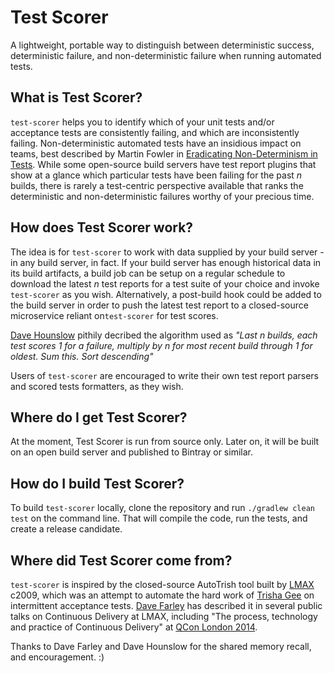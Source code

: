 # Test Scorer

A lightweight, portable way to distinguish between deterministic success, deterministic failure, and non-deterministic 
failure when running automated tests. 

## What is Test Scorer?

`test-scorer` helps you to identify which of your unit tests and/or acceptance tests are consistently failing, and 
which are inconsistently failing. Non-deterministic automated tests have an insidious impact on teams, best described
by Martin Fowler in [Eradicating Non-Determinism in Tests](https://www.martinfowler.com/articles/nonDeterminism.html). 
While some open-source build servers have test report plugins that show at a glance which particular tests have been
failing for the past *n* builds, there is rarely a test-centric perspective available that ranks the deterministic
and non-deterministic failures worthy of your precious time.

## How does Test Scorer work?

The idea is for `test-scorer` to work with data supplied by your build server - in any build server, in fact. If your
build server has enough historical data in its build artifacts, a build job can be setup on a regular schedule to 
download the latest *n* test reports for a test suite of your choice and invoke `test-scorer` as you wish. 
Alternatively, a post-build hook could be added to the build server in order to push the latest test report to a 
closed-source microservice reliant on`test-scorer` for test scores. 

[Dave Hounslow](https://www,twitter.com/thinkfoo) pithily decribed the algorithm used as *"Last n builds, each test 
scores 1 for a failure, multiply by n for most recent build through 1  for oldest. Sum this. Sort descending"*  

Users of `test-scorer` are encouraged to write their own test report parsers and scored tests formatters, as they wish.

## Where do I get Test Scorer?

At the moment, Test Scorer is run from source only. Later on, it will be built on an open build server and published 
to Bintray or similar.

## How do I build Test Scorer?

To build `test-scorer` locally, clone the repository and run `./gradlew clean test` on the command line. That will 
compile the code, run the tests, and create a release candidate.

## Where did Test Scorer come from?

`test-scorer` is inspired by the closed-source AutoTrish tool built by [LMAX](www.lmax.com) c2009, which was an 
attempt to automate the hard work of [Trisha Gee](https://github.com/trishagee) on intermittent acceptance tests. 
[Dave Farley](https://www.twitter.com/DaveFarley77) has described it in several public talks on Continuous Delivery at LMAX, including "The process, 
technology and practice of Continuous Delivery" at [QCon London 2014](https://qconlondon.com/london-2014/london-2014/speaker/Dave+Farley.html).  
 
Thanks to Dave Farley and Dave Hounslow for the shared memory recall, and encouragement. :)  
